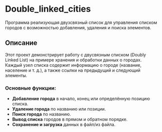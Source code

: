# Double_linked_cities

Программа реализующая двузсвязный список для управления списком городов с возможностью добавления, удаления и поиска элементов.

## Описание

Этот проект демонстрирует работу с двусвязным списком (Doubly Linked List) на примере хранения и обработки данных о городах. Каждый узел списка содержит информацию о городе (название, население и т. д.), а также ссылки на предыдущий и следующий элементы.

### Основные функции:
- **Добавление города** в начало, конец или определённую позицию списка.
- **Удаление города** по названию или позиции.
- **Поиск города** по названию.
- **Вывод списка** городов в прямом и обратном порядке.
- **Сохранение и загрузка** данных в файл/из файла.
